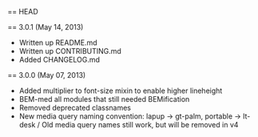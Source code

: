 == HEAD

== 3.0.1 (May 14, 2013)

* Written up README.md
* Written up CONTRIBUTING.md
* Added CHANGELOG.md

== 3.0.0 (May 07, 2013)

* Added multiplier to font-size mixin to enable higher lineheight
* BEM-med all modules that still needed BEMification
* Removed deprecated classnames
* New media query naming convention: lapup -> gt-palm, portable -> lt-desk / Old media query names still work, but will be removed in v4